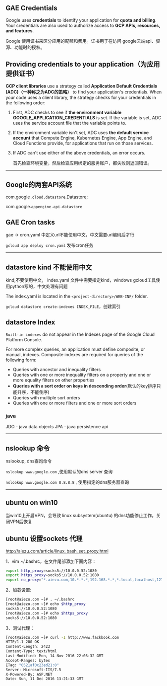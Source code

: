 ## GAE Credentials
Google uses **credentials** to identify your application for **quota and billing**. Your credentials are also used to authorize access to **GCP APIs, resources, and features**.

Google 使用证书来区分应用的配额和费用。证书用于在访问 google云端api、资源、功能时的授权。

## Providing credentials to your application（为应用提供证书）
**GCP client libraries** use a strategy called **Application Default Credentials (ADC)（一种称之为ADC的策略）** to find your application's credentials. When your code uses a client library, the strategy checks for your credentials in the following order:

1. First, ADC checks to see if **the environment variable GOOGLE_APPLICATION_CREDENTIALS** is set. If the variable is set, ADC uses the service account file that the variable points to.

2. If the environment variable isn't set, ADC uses **the default service account** that Compute Engine, Kubernetes Engine, App Engine, and Cloud Functions provide, for applications that run on those services.

3. If ADC can't use either of the above credentials, an error occurs.

    首先检查环境变量，然后检查应用绑定的服务账户，都失败则返回错误。

---------

## Google的两套API系统
com.google`.cloud.datastore`.Datastore;

com.google.`appengine.api.datastore`


## GAE Cron tasks
gae -> cron.yaml 中定义url不能使用中文，中文需要url编码后才行

`gcloud app deploy cron.yaml` 发布cron任务


---------

## datastore kind 不能使用中文

kind,不要使用中文， index.yaml 文件中需要指定kind，windows gcloud工具使用python写的，中文处理有问题

The index.yaml is located in the `<project-directory>/WEB-INF/` folder. 

`gcloud datastore create-indexes INDEX_FILE`，创建索引

## datastore Index

`Built-in indexes` do not appear in the Indexes page of the Google Cloud Platform Console.

For more complex queries, an application must define composite, or manual, indexes. Composite indexes are required for queries of the following form:

* Queries with ancestor and inequality filters
* Queries with one or more inequality filters on a property and one or more equality filters on other properties
* **Queries with a sort order on keys in descending order**(默认的key排序只能升序，不能倒序)
* Queries with multiple sort orders
* Queries with one or more filters and one or more sort orders

### java

JDO - java data objects
JPA - java persistence api

---------

## nslookup 命令

nslookup, dns查询命令

`nslookup www.google.com` ,使用默认的dns server 查询

`nslookup www.google.com 8.8.8.8` , 使用指定的dns服务器查询


--------

## ubuntu on win10

当win10上开启VPN，会导致 linux subsystem(ubuntu) 的dns功能停止工作。关闭VPN后恢复

## ubuntu 设置sockets 代理

http://aiezu.com/article/linux_bash_set_proxy.html


1、vim ~/.bashrc，在文件尾部添加下面内容：
``` bash
export http_proxy=socks5://10.0.0.52:1080
export https_proxy=socks5://10.0.0.52:1080
export no_proxy="*.aiezu.com,10.*.*.*,192.168.*.*,*.local,localhost,127.0.0.1"
```

2、加载设置:
``` bash
[root@aiezu.com ~]# . ~/.bashrc
[root@aiezu.com ~]# echo $http_proxy
socks5://10.0.0.52:1080
[root@aiezu.com ~]# echo $https_proxy
socks5://10.0.0.52:1080
```

3、测试代理：
``` bash
[root@aiezu.com ~]# curl -I http://www.fackbook.com
HTTP/1.1 200 OK
Content-Length: 2423
Content-Type: text/html
Last-Modified: Mon, 14 Nov 2016 22:03:32 GMT
Accept-Ranges: bytes
ETag: "0521af0c23ed21:0"
Server: Microsoft-IIS/7.5
X-Powered-By: ASP.NET
Date: Sun, 11 Dec 2016 13:21:33 GMT
```